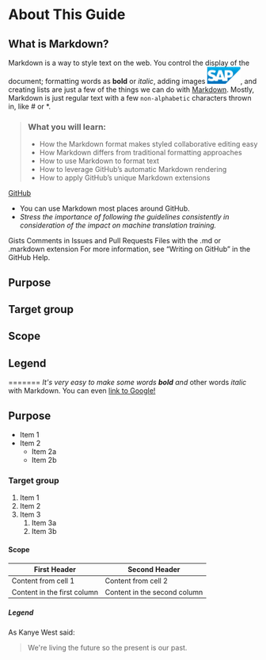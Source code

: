 # About This Guide

## What is Markdown?

Markdown is a way to style text on the web. You control the display of the document; formatting words as **bold** or *italic*, adding images ![image](images/sap.jpg), and creating lists are just a few of the things we can do with [Markdown](https://www.markdownguide.org/getting-started/). Mostly, Markdown is just regular text with a few `non-alphabetic` characters thrown in, like # or *.

> ### What you will learn:
>
> * How the Markdown format makes styled collaborative editing easy
> * How Markdown differs from traditional formatting approaches
> * How to use Markdown to format text
> * How to leverage GitHub’s automatic Markdown rendering
> * How to apply GitHub’s unique Markdown extensions


[GitHub](http://github.com)

* You can use Markdown most places around GitHub.
* *Stress the importance of following the guidelines consistently in consideration of the impact on machine translation training.*

Gists
Comments in Issues and Pull Requests
Files with the .md or .markdown extension
For more information, see “Writing on GitHub” in the GitHub Help.

## Purpose
## Target group
## Scope
## Legend
=======
*It's very easy to make some words **bold** and* other words *italic* with Markdown. You can even [link to Google!](http://google.com)

## Purpose

* Item 1
* Item 2
  * Item 2a
  * Item 2b

### Target group

1. Item 1
1. Item 2
1. Item 3
   1. Item 3a
   1. Item 3b

#### Scope

|First Header | Second Header|
|---|---|
|Content from cell 1 | Content from cell 2|
|Content in the first column | Content in the second column|

##### Legend

As Kanye West said:

> We're living the future so
> the present is our past.
